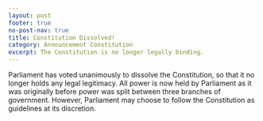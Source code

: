 ```yaml
---
layout: post
footer: true
no-post-nav: true
title: Constitution Dissolved!
category: Announcement Constitution
excerpt: The Constitution is no longer legally binding.
---
```


Parliament has voted unanimously to dissolve the Constitution, so that it no longer holds 
any legal legitimacy. All power is now held by Parliament as it was originally before power was 
split between three branches of government. However, Parliament may choose to follow the 
Constitution as guidelines at its discretion.